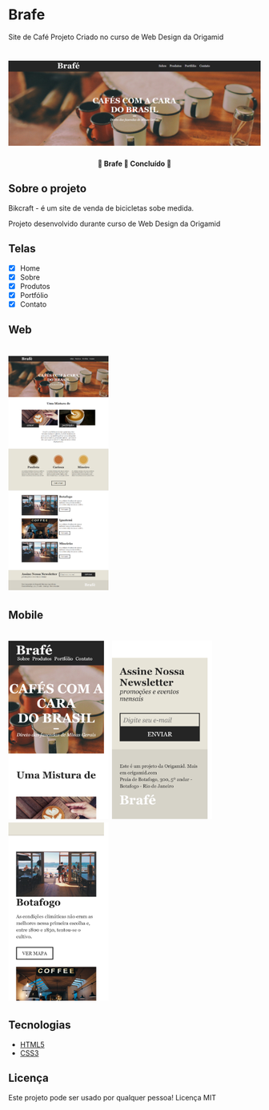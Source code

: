 # Brafe
Site de Café 
Projeto Criado no curso de Web Design da Origamid
<h1 align="center">
  <img alt="Brafe" title="#Origamid" src="./img/assets/Brafe.png" />
</h1>
<h4 align="center"> 
	🚧  Brafe 🚀 Concluído  🚧
</h4>

## Sobre o projeto

Bikcraft - é um site de venda de bicicletas sobe medida.

Projeto desenvolvido durante curso de Web Design da Origamid

##  Telas

- [x] Home
- [x] Sobre
- [x] Produtos
- [x] Portfólio
- [x] Contato

## Web
<h1 align="left">
  <img alt="Bikcraft" title="#Origamid" src="./img/assets/home.png"width=200 />
 
  </h1>

## Mobile

<h1 align="left">
  <img alt="Bikcraft" title="#Origamid" src="./img/assets/mobile.png"width=200 />
  <img alt="Bikcraft" title="#Origamid" src="./img/assets/mobile-1.png"width=200 />
  <img alt="Bikcraft" title="#Origamid" src="./img/assets/mobile-2.png"width=200 />
   </h1>
  
## Tecnologias
 
- [HTML5](https://www.w3schools.com/html/default.asp)
- [CSS3](https://www.w3schools.com/w3css/w3css_cards.asp)



## Licença
Este projeto pode ser usado por qualquer pessoa! Licença MIT

